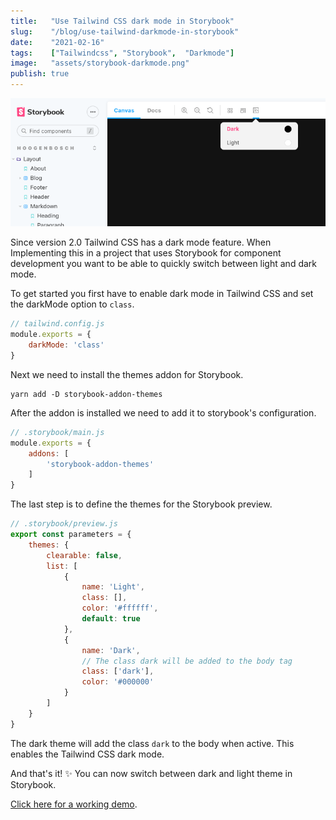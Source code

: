 ```yaml
---
title:   "Use Tailwind CSS dark mode in Storybook"
slug:    "/blog/use-tailwind-darkmode-in-storybook"
date:    "2021-02-16"
tags:    ["Tailwindcss", "Storybook",  "Darkmode"]
image:   "assets/storybook-darkmode.png"
publish: true
---
```

![Storybook darkmode](assets/storybook-darkmode.png)

Since version 2.0 Tailwind CSS has a dark mode feature. When Implementing this in a project that uses Storybook for
component development you want to be able to quickly switch between light and dark mode.

To get started you first have to enable dark mode in Tailwind CSS and set the darkMode option to `class`.

```js
// tailwind.config.js
module.exports = {
    darkMode: 'class'
}
```

Next we need to install the themes addon for Storybook.

```shell
yarn add -D storybook-addon-themes
```

After the addon is installed we need to add it to storybook's configuration.

```js
// .storybook/main.js
module.exports = {
    addons: [
        'storybook-addon-themes'
    ]
}
```

The last step is to define the themes for the Storybook preview.

```js
// .storybook/preview.js
export const parameters = {
    themes: {
        clearable: false,
        list: [
            {
                name: 'Light',
                class: [],
                color: '#ffffff',
                default: true
            },
            {
                name: 'Dark',
                // The class dark will be added to the body tag
                class: ['dark'],
                color: '#000000'
            }
        ]
    }
}
```

The dark theme will add the class `dark` to the body when active. This enables the Tailwind CSS dark mode.

And that's it! ✨ You can now switch between dark and light theme in
Storybook.

[Click here for a working demo](/storybook/).